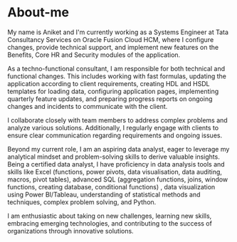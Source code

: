 # About-me

My name is Aniket and I'm currently working as a Systems Engineer at Tata Consultancy Services on Oracle Fusion Cloud HCM, where I configure changes, provide technical support, and implement new features on the Benefits, Core HR and Security modules of the application. 

As a techno-functional consultant, I am responsible for both technical and functional changes. This includes working with fast formulas, updating the application according to client requirements, creating HDL and HSDL templates for loading data, configuring application pages, implementing quarterly feature updates, and preparing progress reports on ongoing changes and incidents to communicate with the client. 

I collaborate closely with team members to address complex problems and analyze various solutions. Additionally, I regularly engage with clients to ensure clear communication regarding requirements and ongoing issues.

Beyond my current role, I am an aspiring data analyst, eager to leverage my analytical mindset and problem-solving skills to derive valuable insights. Being a certified data analyst, I have proficiency in data analysis tools and skills like Excel (functions, power pivots, data visualisation, data auditing, macros, pivot tables), advanced SQL (aggregation functions, joins, window functions, creating database, conditional functions) , data visualization using Power BI/Tableau, understanding of statistical methods and techniques, complex problem solving, and Python. 

I am enthusiastic about taking on new challenges, learning new skills, embracing emerging technologies, and contributing to the success of organizations through innovative solutions.
